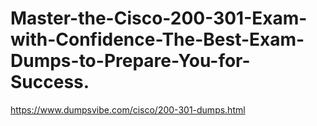 # Master-the-Cisco-200-301-Exam-with-Confidence-The-Best-Exam-Dumps-to-Prepare-You-for-Success.
https://www.dumpsvibe.com/cisco/200-301-dumps.html
